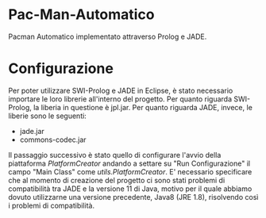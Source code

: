 # Pac-Man-Automatico
Pacman Automatico implementato attraverso Prolog e JADE.

# Configurazione
Per poter utilizzare SWI-Prolog e JADE in Eclipse, è stato necessario importare le loro librerie all'interno del progetto.
Per quanto riguarda SWI-Prolog, la liberia in questione è jpl.jar.
Per quanto riguarda JADE, invece, le liberie sono le seguenti:

- jade.jar
- commons-codec.jar

Il passaggio successivo è stato quello di configurare l'avvio della piattaforma *PlatformCreator* andando a settare su "Run Configurazione" il campo "Main Class" come *utils.PlatformCreator*.
E' necessario specificare che al momento di creazione del progetto ci sono stati problemi di compatibilità tra JADE e la versione 11 di Java, motivo per il quale abbiamo dovuto utilizzarne una versione precedente, Java8 (JRE 1.8), risolvendo così i problemi di compatibilità.

